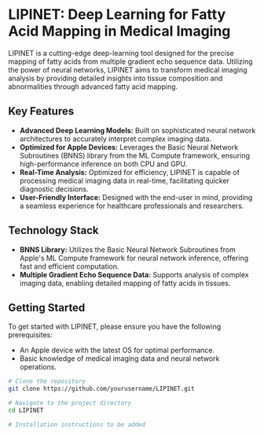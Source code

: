 # LIPINET: Deep Learning for Fatty Acid Mapping in Medical Imaging

LIPINET is a cutting-edge deep-learning tool designed for the precise mapping of fatty acids from multiple gradient echo sequence data. Utilizing the power of neural networks, LIPINET aims to transform medical imaging analysis by providing detailed insights into tissue composition and abnormalities through advanced fatty acid mapping.

## Key Features

- **Advanced Deep Learning Models:** Built on sophisticated neural network architectures to accurately interpret complex imaging data.
- **Optimized for Apple Devices:** Leverages the Basic Neural Network Subroutines (BNNS) library from the ML Compute framework, ensuring high-performance inference on both CPU and GPU.
- **Real-Time Analysis:** Optimized for efficiency, LIPINET is capable of processing medical imaging data in real-time, facilitating quicker diagnostic decisions.
- **User-Friendly Interface:** Designed with the end-user in mind, providing a seamless experience for healthcare professionals and researchers.

## Technology Stack

- **BNNS Library:** Utilizes the Basic Neural Network Subroutines from Apple's ML Compute framework for neural network inference, offering fast and efficient computation.
- **Multiple Gradient Echo Sequence Data:** Supports analysis of complex imaging data, enabling detailed mapping of fatty acids in tissues.

## Getting Started

To get started with LIPINET, please ensure you have the following prerequisites:

- An Apple device with the latest OS for optimal performance.
- Basic knowledge of medical imaging data and neural network operations.

```bash
# Clone the repository
git clone https://github.com/yourusername/LIPINET.git

# Navigate to the project directory
cd LIPINET

# Installation instructions to be added
